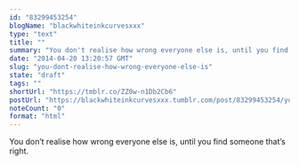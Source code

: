 ```yaml
---
id: "83299453254"
blogName: "blackwhiteinkcurvesxxx"
type: "text"
title: ""
summary: "You don't realise how wrong everyone else is, until you find someone that's right."
date: "2014-04-20 13:20:57 GMT"
slug: "you-dont-realise-how-wrong-everyone-else-is"
state: "draft"
tags: ""
shortUrl: "https://tmblr.co/ZZ0w-n1Db2Cb6"
postUrl: "https://blackwhiteinkcurvesxxx.tumblr.com/post/83299453254/you-dont-realise-how-wrong-everyone-else-is"
noteCount: "0"
format: "html"
---
```


You don’t realise how wrong everyone else is, until you find someone that’s right.
